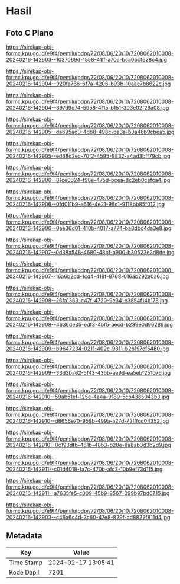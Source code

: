 # Hasil

## Foto C Plano

https://sirekap-obj-formc.kpu.go.id/e9f4/pemilu/pdpr/72/08/06/20/10/7208062010008-20240216-142903--1037069d-1558-41ff-a70a-bca0bcf628c4.jpg

https://sirekap-obj-formc.kpu.go.id/e9f4/pemilu/pdpr/72/08/06/20/10/7208062010008-20240216-142904--920fa766-6f7a-4206-b93b-10aae7b8622c.jpg

https://sirekap-obj-formc.kpu.go.id/e9f4/pemilu/pdpr/72/08/06/20/10/7208062010008-20240216-142904--397d9d74-5958-4f15-b151-303e02f29a08.jpg

https://sirekap-obj-formc.kpu.go.id/e9f4/pemilu/pdpr/72/08/06/20/10/7208062010008-20240216-142905--da695ad0-4db8-498c-ba3a-b3a48b9cbea5.jpg

https://sirekap-obj-formc.kpu.go.id/e9f4/pemilu/pdpr/72/08/06/20/10/7208062010008-20240216-142905--ed68d2ec-70f2-4595-9832-a4ad3bff79cb.jpg

https://sirekap-obj-formc.kpu.go.id/e9f4/pemilu/pdpr/72/08/06/20/10/7208062010008-20240216-142906--81ce0324-f98e-475d-bcea-8c2eb0cefca4.jpg

https://sirekap-obj-formc.kpu.go.id/e9f4/pemilu/pdpr/72/08/06/20/10/7208062010008-20240216-142906--0fd011b9-e616-4e21-96c1-9118bb85f012.jpg

https://sirekap-obj-formc.kpu.go.id/e9f4/pemilu/pdpr/72/08/06/20/10/7208062010008-20240216-142906--0ae36d01-410b-4017-a774-ba8dbc4da3e8.jpg

https://sirekap-obj-formc.kpu.go.id/e9f4/pemilu/pdpr/72/08/06/20/10/7208062010008-20240216-142907--0d38a548-4680-48bf-a900-b30523e2d8de.jpg

https://sirekap-obj-formc.kpu.go.id/e9f4/pemilu/pdpr/72/08/06/20/10/7208062010008-20240216-142907--16a6b2dd-1cd4-418f-8768-016ab292a0a6.jpg

https://sirekap-obj-formc.kpu.go.id/e9f4/pemilu/pdpr/72/08/06/20/10/7208062010008-20240216-142908--26fa1363-c47f-4720-9e34-e3854f14b178.jpg

https://sirekap-obj-formc.kpu.go.id/e9f4/pemilu/pdpr/72/08/06/20/10/7208062010008-20240216-142908--4636de35-edf3-4bf5-aecd-b239e0d96289.jpg

https://sirekap-obj-formc.kpu.go.id/e9f4/pemilu/pdpr/72/08/06/20/10/7208062010008-20240216-142909--b9647234-0211-402c-9811-b2b197ef5480.jpg

https://sirekap-obj-formc.kpu.go.id/e9f4/pemilu/pdpr/72/08/06/20/10/7208062010008-20240216-142909--33d3ba62-5f43-43bb-ae9d-ea5ebf251076.jpg

https://sirekap-obj-formc.kpu.go.id/e9f4/pemilu/pdpr/72/08/06/20/10/7208062010008-20240216-142910--59ab51ef-125e-4a4a-9189-5cb4385043b3.jpg

https://sirekap-obj-formc.kpu.go.id/e9f4/pemilu/pdpr/72/08/06/20/10/7208062010008-20240216-142910--d8656e70-959b-499a-a27d-72fffcd04352.jpg

https://sirekap-obj-formc.kpu.go.id/e9f4/pemilu/pdpr/72/08/06/20/10/7208062010008-20240216-142910--0c193dfb-481b-48b3-b28e-8a8ab3d3b2d9.jpg

https://sirekap-obj-formc.kpu.go.id/e9f4/pemilu/pdpr/72/08/06/20/10/7208062010008-20240216-142911--c01d4018-fa7c-470b-afc3-10b9ef73d115.jpg

https://sirekap-obj-formc.kpu.go.id/e9f4/pemilu/pdpr/72/08/06/20/10/7208062010008-20240216-142911--a7635fe5-c009-45b9-9567-099b97bd6715.jpg

https://sirekap-obj-formc.kpu.go.id/e9f4/pemilu/pdpr/72/08/06/20/10/7208062010008-20240216-142903--c46a6c4d-3c60-47e8-829f-cd8822f811d4.jpg


## Metadata

| Key        | Value               |
| ---------- | ------------------- |
| Time Stamp | 2024-02-17 13:05:41 |
| Kode Dapil | 7201                |



